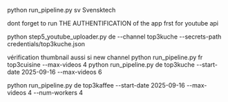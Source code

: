 python run_pipeline.py sv Svensktech


dont forget to run THE AUTHENTIFICATION of the app frst for youtube api

python step5_youtube_uploader.py de --channel top3kuche --secrets-path credentials/top3kuche.json


vérification thumbnail aussi si new channel
python run_pipeline.py fr top3cuisine --max-videos 4
python run_pipeline.py de top3kuche --start-date 2025-09-16 --max-videos 6

python run_pipeline.py de top3kaffee --start-date 2025-09-16 --max-videos 4 --num-workers 4
